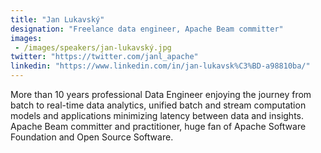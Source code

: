 ```yaml
---
title: "Jan Lukavský"
designation: "Freelance data engineer, Apache Beam committer"
images: 
 - /images/speakers/jan-lukavský.jpg
twitter: "https://twitter.com/janl_apache"
linkedin: "https://www.linkedin.com/in/jan-lukavsk%C3%BD-a98810ba/"
---
```


More than 10 years professional Data Engineer enjoying the journey from batch to real-time data analytics, unified batch and stream computation models and applications minimizing latency between data and insights. Apache Beam committer and practitioner, huge fan of Apache Software Foundation and Open Source Software.